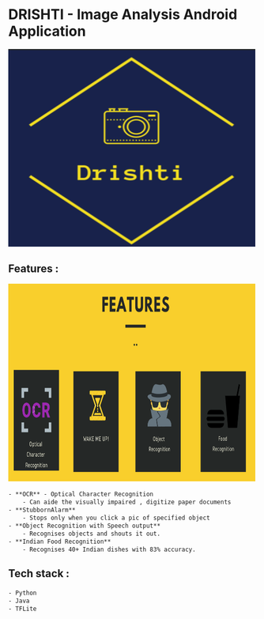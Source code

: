 # DRISHTI - Image Analysis Android Application

<img alt="Drishti icon" src="images/drishti_icon.png" style="width:500px;height:400px" />

## Features : 
<img alt="Drishti features" src="images/drishti_features.png" style="width:500px;height:400px" />

	- **OCR** - Optical Character Recognition
		- Can aide the visually impaired , digitize paper documents
	- **StubbornAlarm**
		- Stops only when you click a pic of specified object
	- **Object Recognition with Speech output**
		- Recognises objects and shouts it out.
	- **Indian Food Recognition**
		- Recognises 40+ Indian dishes with 83% accuracy.

## Tech stack : 
	- Python 
	- Java
	- TFLite


